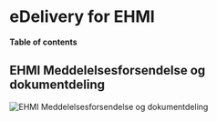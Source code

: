 # eDelivery for EHMI

**Table of contents**

## EHMI Meddelelsesforsendelse og dokumentdeling

<p/>

![EHMI Meddelelsesforsendelse og dokumentdeling](/ehmi/assets/images/1_EHMI_Meddelelsesforsendelse_og_dokumentdeling_1315x563.png)
